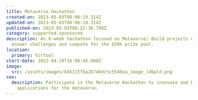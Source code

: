 ```yaml
---
title: Metaverse Hackathon
created-on: 2023-05-03T08:06:19.314Z
updated-on: 2023-05-03T08:06:19.314Z
published-on: 2023-05-03T08:22:38.798Z
category: supported-sponsored
description: An 8-week hackathon focused on Metaverse! Build projects on IPFS to
  answer challenges and compete for the $50k prize pool.
location:
  primary: Virtual
start-date: 2022-04-19T16:00:45.000Z
image:
  src: /assets/images/645215fba2b7469c5c5546ea_image_ldbpld.png
seo:
  description: Participate in the Metaverse Hackathon to innovate and build
    applications for the metaverse.
---
```

